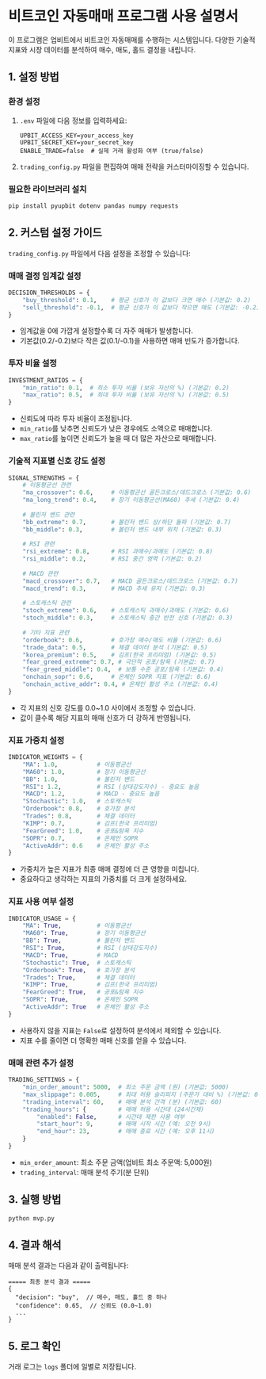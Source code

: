 # 비트코인 자동매매 프로그램 사용 설명서

이 프로그램은 업비트에서 비트코인 자동매매를 수행하는 시스템입니다. 다양한 기술적 지표와 시장 데이터를 분석하여 매수, 매도, 홀드 결정을 내립니다.

## 1. 설정 방법

### 환경 설정

1. `.env` 파일에 다음 정보를 입력하세요:
   ```
   UPBIT_ACCESS_KEY=your_access_key
   UPBIT_SECRET_KEY=your_secret_key
   ENABLE_TRADE=false  # 실제 거래 활성화 여부 (true/false)
   ```

2. `trading_config.py` 파일을 편집하여 매매 전략을 커스터마이징할 수 있습니다.

### 필요한 라이브러리 설치

```bash
pip install pyupbit dotenv pandas numpy requests
```

## 2. 커스텀 설정 가이드

`trading_config.py` 파일에서 다음 설정을 조정할 수 있습니다:

### 매매 결정 임계값 설정

```python
DECISION_THRESHOLDS = {
    "buy_threshold": 0.1,    # 평균 신호가 이 값보다 크면 매수 (기본값: 0.2)
    "sell_threshold": -0.1,  # 평균 신호가 이 값보다 작으면 매도 (기본값: -0.2)
}
```

- 임계값을 0에 가깝게 설정할수록 더 자주 매매가 발생합니다.
- 기본값(0.2/-0.2)보다 작은 값(0.1/-0.1)을 사용하면 매매 빈도가 증가합니다.

### 투자 비율 설정

```python
INVESTMENT_RATIOS = {
    "min_ratio": 0.1,  # 최소 투자 비율 (보유 자산의 %) (기본값: 0.2)
    "max_ratio": 0.5,  # 최대 투자 비율 (보유 자산의 %) (기본값: 0.5)
}
```

- 신뢰도에 따라 투자 비율이 조정됩니다.
- `min_ratio`를 낮추면 신뢰도가 낮은 경우에도 소액으로 매매합니다.
- `max_ratio`를 높이면 신뢰도가 높을 때 더 많은 자산으로 매매합니다.

### 기술적 지표별 신호 강도 설정

```python
SIGNAL_STRENGTHS = {
    # 이동평균선 관련
    "ma_crossover": 0.6,     # 이동평균선 골든크로스/데드크로스 (기본값: 0.6)
    "ma_long_trend": 0.4,    # 장기 이동평균선(MA60) 추세 (기본값: 0.4)
    
    # 볼린저 밴드 관련
    "bb_extreme": 0.7,       # 볼린저 밴드 상/하단 돌파 (기본값: 0.7)
    "bb_middle": 0.3,        # 볼린저 밴드 내부 위치 (기본값: 0.3)
    
    # RSI 관련
    "rsi_extreme": 0.8,      # RSI 과매수/과매도 (기본값: 0.8)
    "rsi_middle": 0.2,       # RSI 중간 영역 (기본값: 0.2)
    
    # MACD 관련
    "macd_crossover": 0.7,   # MACD 골든크로스/데드크로스 (기본값: 0.7)
    "macd_trend": 0.3,       # MACD 추세 유지 (기본값: 0.3)
    
    # 스토캐스틱 관련
    "stoch_extreme": 0.6,    # 스토캐스틱 과매수/과매도 (기본값: 0.6)
    "stoch_middle": 0.3,     # 스토캐스틱 중간 반전 신호 (기본값: 0.3)
    
    # 기타 지표 관련
    "orderbook": 0.6,        # 호가창 매수/매도 비율 (기본값: 0.6)
    "trade_data": 0.5,       # 체결 데이터 분석 (기본값: 0.5)
    "korea_premium": 0.5,    # 김프(한국 프리미엄) (기본값: 0.5)
    "fear_greed_extreme": 0.7, # 극단적 공포/탐욕 (기본값: 0.7)
    "fear_greed_middle": 0.4,  # 보통 수준 공포/탐욕 (기본값: 0.4)
    "onchain_sopr": 0.6,     # 온체인 SOPR 지표 (기본값: 0.6)
    "onchain_active_addr": 0.4, # 온체인 활성 주소 (기본값: 0.4)
}
```

- 각 지표의 신호 강도를 0.0~1.0 사이에서 조정할 수 있습니다.
- 값이 클수록 해당 지표의 매매 신호가 더 강하게 반영됩니다.

### 지표 가중치 설정

```python
INDICATOR_WEIGHTS = {
    "MA": 1.0,           # 이동평균선
    "MA60": 1.0,         # 장기 이동평균선
    "BB": 1.0,           # 볼린저 밴드
    "RSI": 1.2,          # RSI (상대강도지수) - 중요도 높음
    "MACD": 1.2,         # MACD - 중요도 높음
    "Stochastic": 1.0,   # 스토캐스틱
    "Orderbook": 0.8,    # 호가창 분석
    "Trades": 0.8,       # 체결 데이터
    "KIMP": 0.7,         # 김프(한국 프리미엄)
    "FearGreed": 1.0,    # 공포&탐욕 지수
    "SOPR": 0.7,         # 온체인 SOPR
    "ActiveAddr": 0.6    # 온체인 활성 주소
}
```

- 가중치가 높은 지표가 최종 매매 결정에 더 큰 영향을 미칩니다.
- 중요하다고 생각하는 지표의 가중치를 더 크게 설정하세요.

### 지표 사용 여부 설정

```python
INDICATOR_USAGE = {
    "MA": True,          # 이동평균선
    "MA60": True,        # 장기 이동평균선
    "BB": True,          # 볼린저 밴드
    "RSI": True,         # RSI (상대강도지수)
    "MACD": True,        # MACD
    "Stochastic": True,  # 스토캐스틱
    "Orderbook": True,   # 호가창 분석
    "Trades": True,      # 체결 데이터
    "KIMP": True,        # 김프(한국 프리미엄)
    "FearGreed": True,   # 공포&탐욕 지수
    "SOPR": True,        # 온체인 SOPR
    "ActiveAddr": True   # 온체인 활성 주소
}
```

- 사용하지 않을 지표는 `False`로 설정하여 분석에서 제외할 수 있습니다.
- 지표 수를 줄이면 더 명확한 매매 신호를 얻을 수 있습니다.

### 매매 관련 추가 설정

```python
TRADING_SETTINGS = {
    "min_order_amount": 5000,  # 최소 주문 금액 (원) (기본값: 5000)
    "max_slippage": 0.005,     # 최대 허용 슬리피지 (주문가 대비 %) (기본값: 0.5%)
    "trading_interval": 60,    # 매매 분석 간격 (분) (기본값: 60)
    "trading_hours": {         # 매매 허용 시간대 (24시간제)
        "enabled": False,      # 시간대 제한 사용 여부
        "start_hour": 9,       # 매매 시작 시간 (예: 오전 9시)
        "end_hour": 23,        # 매매 종료 시간 (예: 오후 11시)
    }
}
```

- `min_order_amount`: 최소 주문 금액(업비트 최소 주문액: 5,000원)
- `trading_interval`: 매매 분석 주기(분 단위)

## 3. 실행 방법

```bash
python mvp.py
```

## 4. 결과 해석

매매 분석 결과는 다음과 같이 출력됩니다:

```
===== 최종 분석 결과 =====
{
  "decision": "buy",  // 매수, 매도, 홀드 중 하나
  "confidence": 0.65,  // 신뢰도 (0.0~1.0)
  ...
}
```

## 5. 로그 확인

거래 로그는 `logs` 폴더에 일별로 저장됩니다.
